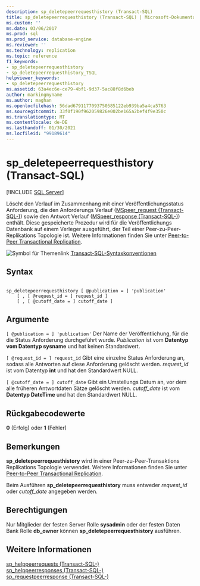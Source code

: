 ```yaml
---
description: sp_deletepeerrequesthistory (Transact-SQL)
title: sp_deletepeerrequesthistory (Transact-SQL) | Microsoft-Dokumentation
ms.custom: ''
ms.date: 03/06/2017
ms.prod: sql
ms.prod_service: database-engine
ms.reviewer: ''
ms.technology: replication
ms.topic: reference
f1_keywords:
- sp_deletepeerrequesthistory
- sp_deletepeerrequesthistory_TSQL
helpviewer_keywords:
- sp_deletepeerrequesthistory
ms.assetid: 63a4ec6e-ce79-4bf1-9d37-5ac88f8d6beb
author: markingmyname
ms.author: maghan
ms.openlocfilehash: 56dad6791177093750585122eb939ba5a4ca5763
ms.sourcegitcommit: 33f0f190f962059826e002be165a2bef4f9e350c
ms.translationtype: MT
ms.contentlocale: de-DE
ms.lasthandoff: 01/30/2021
ms.locfileid: "99189614"
---
```

# <a name="sp_deletepeerrequesthistory-transact-sql"></a>sp_deletepeerrequesthistory (Transact-SQL)
[!INCLUDE [SQL Server](../../includes/applies-to-version/sqlserver.md)]

  Löscht den Verlauf im Zusammenhang mit einer Veröffentlichungsstatus Anforderung, die den Anforderungs Verlauf ([MSpeer_request &#40;Transact-SQL-&#41;](../../relational-databases/system-tables/mspeer-request-transact-sql.md)) sowie den Antwort Verlauf ([MSpeer_response &#40;Transact-SQL-&#41;](../../relational-databases/system-tables/mspeer-response-transact-sql.md)) enthält. Diese gespeicherte Prozedur wird für die Veröffentlichungs Datenbank auf einem Verleger ausgeführt, der Teil einer Peer-zu-Peer-Replikations Topologie ist. Weitere Informationen finden Sie unter [Peer-to-Peer Transactional Replication](../../relational-databases/replication/transactional/peer-to-peer-transactional-replication.md).  
  
 ![Symbol für Themenlink](../../database-engine/configure-windows/media/topic-link.gif "Symbol für Themenlink") [Transact-SQL-Syntaxkonventionen](../../t-sql/language-elements/transact-sql-syntax-conventions-transact-sql.md)  
  
## <a name="syntax"></a>Syntax  
  
```  
  
sp_deletepeerrequesthistory [ @publication = ] 'publication'  
    [ , [ @request_id = ] request_id ]  
    [ , [ @cutoff_date = ] cutoff_date ]  
```  
  
## <a name="arguments"></a>Argumente  
`[ @publication = ] 'publication'` Der Name der Veröffentlichung, für die die Status Anforderung durchgeführt wurde. *Publication* ist vom **Datentyp vom Datentyp sysname** und hat keinen Standardwert.  
  
`[ @request_id = ] request_id` Gibt eine einzelne Status Anforderung an, sodass alle Antworten auf diese Anforderung gelöscht werden. *request_id* ist vom Datentyp **int** und hat den Standardwert NULL.  
  
`[ @cutoff_date = ] cutoff_date` Gibt ein Umstellungs Datum an, vor dem alle früheren Antwortdaten Sätze gelöscht werden. *cutoff_date* ist vom **Datentyp DateTime** und hat den Standardwert NULL.  
  
## <a name="return-code-values"></a>Rückgabecodewerte  
 **0** (Erfolg) oder **1** (Fehler)  
  
## <a name="remarks"></a>Bemerkungen  
 **sp_deletepeerrequesthistory** wird in einer Peer-zu-Peer-Transaktions Replikations Topologie verwendet. Weitere Informationen finden Sie unter [Peer-to-Peer Transactional Replication](../../relational-databases/replication/transactional/peer-to-peer-transactional-replication.md).  
  
 Beim Ausführen **sp_deletepeerrequesthistory** muss entweder *request_id* oder *cutoff_date* angegeben werden.  
  
## <a name="permissions"></a>Berechtigungen  
 Nur Mitglieder der festen Server Rolle **sysadmin** oder der festen Daten Bank Rolle **db_owner** können **sp_deletepeerrequesthistory** ausführen.  
  
## <a name="see-also"></a>Weitere Informationen  
 [sp_helppeerrequests &#40;Transact-SQL-&#41;](../../relational-databases/system-stored-procedures/sp-helppeerrequests-transact-sql.md)   
 [sp_helppeerresponses &#40;Transact-SQL-&#41;](../../relational-databases/system-stored-procedures/sp-helppeerresponses-transact-sql.md)   
 [sp_requestpeerresponse &#40;Transact-SQL-&#41;](../../relational-databases/system-stored-procedures/sp-requestpeerresponse-transact-sql.md)  
  
  
